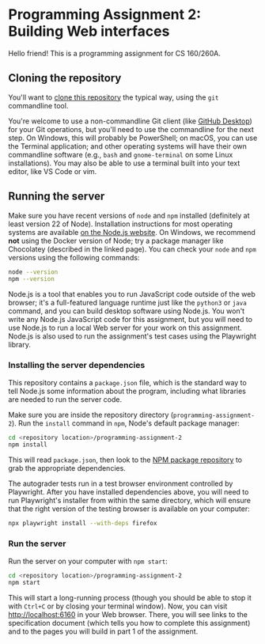 # Programming Assignment 2: Building Web interfaces

Hello friend! This is a programming assignment for CS 160/260A.

## Cloning the repository

You'll want to [clone this repository](https://docs.github.com/en/repositories/creating-and-managing-repositories/cloning-a-repository) the typical way, using the `git` commandline tool.

You're welcome to use a non-commandline Git client (like [GitHub Desktop](https://desktop.github.com/)) for your Git operations, but you'll need to use the commandline for the next step.
On Windows, this will probably be PowerShell; on macOS, you can use the Terminal application; and other operating systems will have their own commandline software (e.g., `bash` and `gnome-terminal` on some Linux installations).
You may also be able to use a terminal built into your text editor, like VS Code or vim.

## Running the server

Make sure you have recent versions of `node` and `npm` installed (definitely at least version 22 of Node).
Installation instructions for most operating systems are available [on the Node.js website](https://nodejs.org/en/download).
On Windows, we recommend <strong>not</strong> using the Docker version of Node; try a package manager like Chocolatey (described in the linked page).
You can check your `node` and `npm` versions using the following commands:

```bash
node --version
npm --version
```

Node.js is a tool that enables you to run JavaScript code outside of the web browser; it's a full-featured language runtime just like the `python3` or `java` command, and you can build desktop software using Node.js.
You won't write any Node.js JavaScript code for this assignment, but you will need to use Node.js to run a local Web server for your work on this assignment.
Node.js is also used to run the assignment's test cases using the Playwright library.

### Installing the server dependencies

This repository contains a `package.json` file, which is the standard way to tell Node.js some information about the program, including what libraries are needed to run the server code.

Make sure you are inside the repository directory (`programming-assignment-2`).
Run the `install` command in `npm`, Node's default package manager:

```bash
cd <repository location>/programming-assignment-2
npm install
```

This will read `package.json`, then look to the [NPM package repository](https://www.npmjs.com/) to grab the appropriate dependencies.

The autograder tests run in a test browser environment controlled by Playwright.
After you have installed dependencies above, you will need to run Playwright's installer from within the same directory, which will ensure that the right version of the testing browser is available on your computer:

```bash
npx playwright install --with-deps firefox
```

### Run the server

Run the server on your computer with <code>npm start</code>:

```bash
cd <repository location>/programming-assignment-2
npm start
```

This will start a long-running process (though you should be able to stop it with `Ctrl+C` or by closing your terminal window).
Now, you can visit <a href="http://localhost:6160">http://localhost:6160</a> in your Web browser.
There, you will see links to the specification document (which tells you how to complete this assignment) and to the pages you will build in part 1 of the assignment.
